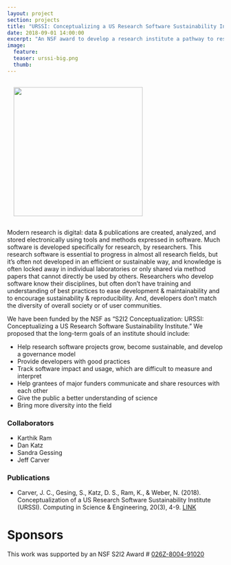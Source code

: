 ```yaml
---
layout: project
section: projects
title: "URSSI: Conceptualizing a US Research Software Sustainability Institute"
date: 2018-09-01 14:00:00
excerpt: "An NSF award to develop a research institute a pathway to research software sustainability"
image:
  feature:
  teaser: urssi-big.png
  thumb:
---
```


<img class="img-responsive" width="300px" style="float:center; padding:15px;" src="{{ site.baseurl }}/images/urssi-big.png"/>

Modern research is digital: data & publications are created, analyzed, and stored electronically using tools and methods expressed in software. Much software is developed specifically for research, by researchers. This research software is essential to progress in almost all research fields, but it’s often not developed in an efficient or sustainable way, and knowledge is often locked away in individual laboratories or only shared via method papers that cannot directly be used by others. Researchers who develop software know their disciplines, but often don’t have training and understanding of best practices to ease development & maintainability and to encourage sustainability & reproducibility. And, developers don’t match the diversity of overall society or of user communities.

We have been funded by the NSF as “S2I2 Conceptualization: URSSI: Conceptualizing a US Research Software Sustainability Institute.” We proposed that the long-term goals of an institute should include:

   - Help research software projects grow, become sustainable, and develop a governance model
   - Provide developers with good practices
   - Track software impact and usage, which are difficult to measure and interpret
   - Help grantees of major funders communicate and share resources with each other
   - Give the public a better understanding of science
   - Bring more diversity into the field



### Collaborators
* Karthik Ram
* Dan Katz
* Sandra Gessing
* Jeff Carver

### Publications

- Carver, J. C., Gesing, S., Katz, D. S., Ram, K., & Weber, N. (2018). Conceptualization of a US Research Software Sustainability Institute (URSSI). Computing in Science & Engineering, 20(3), 4-9. [LINK](https://ieeexplore.ieee.org/abstract/document/8358036/)


# Sponsors

This work was supported by an NSF S2I2 Award # [026Z-8004-91020](https://www.nsf.gov/awardsearch/showAward?AWD_ID=1743188)
